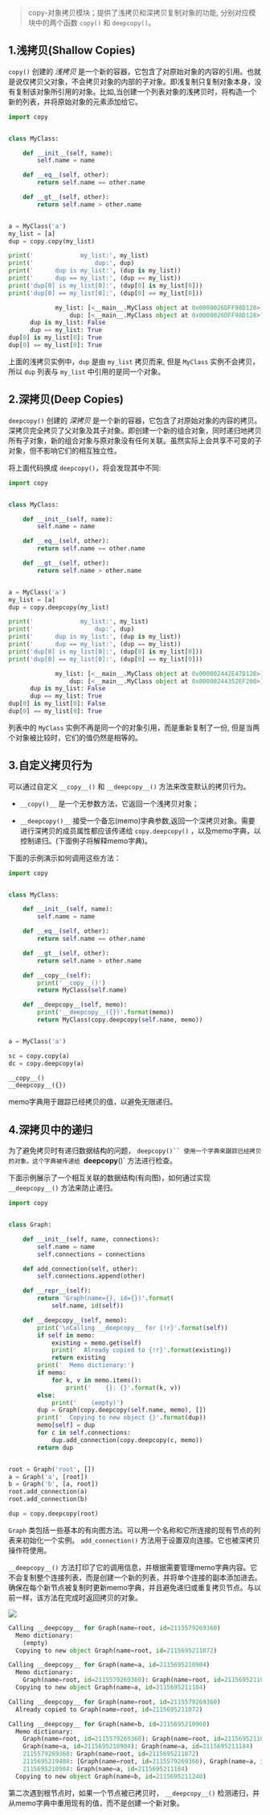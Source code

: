 > copy-对象拷贝模块；提供了浅拷贝和深拷贝复制对象的功能, 分别对应模块中的两个函数 `copy()` 和 `deepcopy()`。

## 1.浅拷贝(Shallow Copies)

`copy()` 创建的 _浅拷贝_ 是一个新的容器，它包含了对原始对象的内容的引用。也就是说仅拷贝父对象，不会拷贝对象的内部的子对象。即浅复制只复制对象本身，没有复制该对象所引用的对象。比如,当创建一个列表对象的浅拷贝时，将构造一个新的列表，并将原始对象的元素添加给它。

```python
import copy


class MyClass:

    def __init__(self, name):
        self.name = name

    def __eq__(self, other):
        return self.name == other.name

    def __gt__(self, other):
        return self.name > other.name


a = MyClass('a')
my_list = [a]
dup = copy.copy(my_list)

print('             my_list:', my_list)
print('                 dup:', dup)
print('      dup is my_list:', (dup is my_list))
print('      dup == my_list:', (dup == my_list))
print('dup[0] is my_list[0]:', (dup[0] is my_list[0]))
print('dup[0] == my_list[0]:', (dup[0] == my_list[0]))

```

```python
             my_list: [<__main__.MyClass object at 0x0000026DFF98D128>]
                 dup: [<__main__.MyClass object at 0x0000026DFF98D128>]
      dup is my_list: False
      dup == my_list: True
dup[0] is my_list[0]: True
dup[0] == my_list[0]: True
```
上面的浅拷贝实例中，`dup` 是由 `my_list` 拷贝而来, 但是 `MyClass` 实例不会拷贝，所以 `dup` 列表与 `my_list` 中引用的是同一个对象。

## 2.深拷贝(Deep Copies)

`deepcopy()` 创建的 _深拷贝_ 是一个新的容器，它包含了对原始对象的内容的拷贝。深拷贝完全拷贝了父对象及其子对象。即创建一个新的组合对象，同时递归地拷贝所有子对象，新的组合对象与原对象没有任何关联。虽然实际上会共享不可变的子对象，但不影响它们的相互独立性。

将上面代码换成 `deepcopy()`，将会发现其中不同:

```python
import copy


class MyClass:

    def __init__(self, name):
        self.name = name

    def __eq__(self, other):
        return self.name == other.name

    def __gt__(self, other):
        return self.name > other.name


a = MyClass('a')
my_list = [a]
dup = copy.deepcopy(my_list)

print('             my_list:', my_list)
print('                 dup:', dup)
print('      dup is my_list:', (dup is my_list))
print('      dup == my_list:', (dup == my_list))
print('dup[0] is my_list[0]:', (dup[0] is my_list[0]))
print('dup[0] == my_list[0]:', (dup[0] == my_list[0]))

```

```python
             my_list: [<__main__.MyClass object at 0x000002442E47D128>]
                 dup: [<__main__.MyClass object at 0x00000244352EF208>]
      dup is my_list: False
      dup == my_list: True
dup[0] is my_list[0]: False
dup[0] == my_list[0]: True
```

列表中的 `MyClass` 实例不再是同一个的对象引用，而是重新复制了一份, 但是当两个对象被比较时，它们的值仍然是相等的。

## 3.自定义拷贝行为

可以通过自定义 `__copy__()` 和 `__deepcopy__()` 方法来改变默认的拷贝行为。

* `__copy()__` 是一个无参数方法，它返回一个浅拷贝对象；

* `__deepcopy()__` 接受一个备忘(memo)字典参数,返回一个深拷贝对象。需要进行深拷贝的成员属性都应该传递给 `copy.deepcopy()` ，以及memo字典，以控制递归。(下面例子将解释memo字典)。

下面的示例演示如何调用这些方法：
```python
import copy


class MyClass:

    def __init__(self, name):
        self.name = name

    def __eq__(self, other):
        return self.name == other.name

    def __gt__(self, other):
        return self.name > other.name

    def __copy__(self):
        print('__copy__()')
        return MyClass(self.name)

    def __deepcopy__(self, memo):
        print('__deepcopy__({})'.format(memo))
        return MyClass(copy.deepcopy(self.name, memo))


a = MyClass('a')

sc = copy.copy(a)
dc = copy.deepcopy(a)
```

```python
__copy__()
__deepcopy__({})
```

memo字典用于跟踪已经拷贝的值，以避免无限递归。

## 4.深拷贝中的递归

为了避免拷贝时有递归数据结构的问题， `deepcopy()`` 使用一个字典来跟踪已经拷贝的对象。这个字典被传递给 `__deepcopy__()` 方法进行检查。

下面示例展示了一个相互关联的数据结构(有向图)，如何通过实现 `__deepcopy__()` 方法来防止递归。

```python
import copy


class Graph:

    def __init__(self, name, connections):
        self.name = name
        self.connections = connections

    def add_connection(self, other):
        self.connections.append(other)

    def __repr__(self):
        return 'Graph(name={}, id={})'.format(
            self.name, id(self))

    def __deepcopy__(self, memo):
        print('\nCalling __deepcopy__ for {!r}'.format(self))
        if self in memo:
            existing = memo.get(self)
            print('  Already copied to {!r}'.format(existing))
            return existing
        print('  Memo dictionary:')
        if memo:
            for k, v in memo.items():
                print('    {}: {}'.format(k, v))
        else:
            print('    (empty)')
        dup = Graph(copy.deepcopy(self.name, memo), [])
        print('  Copying to new object {}'.format(dup))
        memo[self] = dup
        for c in self.connections:
            dup.add_connection(copy.deepcopy(c, memo))
        return dup


root = Graph('root', [])
a = Graph('a', [root])
b = Graph('b', [a, root])
root.add_connection(a)
root.add_connection(b)

dup = copy.deepcopy(root)
```


`Graph` 类包括一些基本的有向图方法。可以用一个名称和它所连接的现有节点的列表来初始化一个实例。 `add_connection()` 方法用于设置双向连接。它也被深拷贝操作符使用。

`__deepcopy__()` 方法打印了它的调用信息，并根据需要管理memo字典内容。它不会复制整个连接列表，而是创建一个新的列表，并将单个连接的副本添加进去。确保在每个新节点被复制时更新memo字典，并且避免递归或重复拷贝节点。与以前一样，该方法在完成时返回拷贝的对象。

![](http://qiniu.spiderpy.cn/18-3-27/98760746.jpg)

```python
Calling __deepcopy__ for Graph(name=root, id=2115579269360)
  Memo dictionary:
    (empty)
  Copying to new object Graph(name=root, id=2115695211072)

Calling __deepcopy__ for Graph(name=a, id=2115695210904)
  Memo dictionary:
    Graph(name=root, id=2115579269360): Graph(name=root, id=2115695211072)
  Copying to new object Graph(name=a, id=2115695211184)

Calling __deepcopy__ for Graph(name=root, id=2115579269360)
  Already copied to Graph(name=root, id=2115695211072)

Calling __deepcopy__ for Graph(name=b, id=2115695210960)
  Memo dictionary:
    Graph(name=root, id=2115579269360): Graph(name=root, id=2115695211072)
    Graph(name=a, id=2115695210904): Graph(name=a, id=2115695211184)
    2115579269360: Graph(name=root, id=2115695211072)
    2115695219408: [Graph(name=root, id=2115579269360), Graph(name=a, id=2115695210904)]
    2115695210904: Graph(name=a, id=2115695211184)
  Copying to new object Graph(name=b, id=2115695211240)
```

第二次遇到根节点时，如果一个节点被已拷贝时， `__deepcopy__()` 检测递归，并从memo字典中重用现有的值，而不是创建一个新对象。


